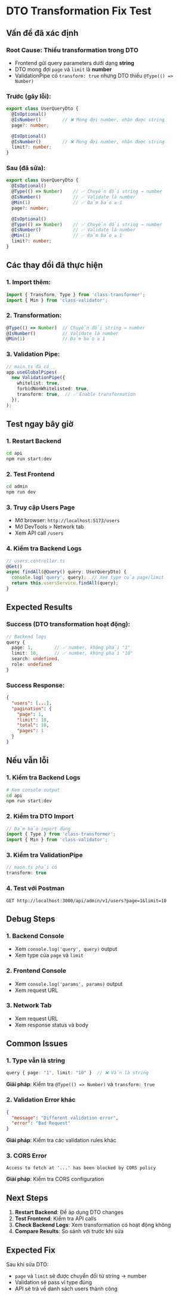 # DTO Transformation Fix Test

## Vấn đề đã xác định

### **Root Cause**: Thiếu transformation trong DTO
- Frontend gửi query parameters dưới dạng **string**
- DTO mong đợi `page` và `limit` là **number**
- ValidationPipe có `transform: true` nhưng DTO thiếu `@Type(() => Number)`

### **Trước (gây lỗi):**
```typescript
export class UserQueryDto {
  @IsOptional()
  @IsNumber()        // ❌ Mong đợi number, nhận được string
  page?: number;

  @IsOptional()
  @IsNumber()        // ❌ Mong đợi number, nhận được string
  limit?: number;
}
```

### **Sau (đã sửa):**
```typescript
export class UserQueryDto {
  @IsOptional()
  @Type(() => Number)    // ✅ Chuyển đổi string → number
  @IsNumber()            // ✅ Validate là number
  @Min(1)                // ✅ Đảm bảo ≥ 1
  page?: number;

  @IsOptional()
  @Type(() => Number)    // ✅ Chuyển đổi string → number
  @IsNumber()            // ✅ Validate là number
  @Min(1)                // ✅ Đảm bảo ≥ 1
  limit?: number;
}
```

## Các thay đổi đã thực hiện

### 1. **Import thêm:**
```typescript
import { Transform, Type } from 'class-transformer';
import { Min } from 'class-validator';
```

### 2. **Transformation:**
```typescript
@Type(() => Number)  // Chuyển đổi string → number
@IsNumber()          // Validate là number
@Min(1)              // Đảm bảo ≥ 1
```

### 3. **Validation Pipe:**
```typescript
// main.ts đã có
app.useGlobalPipes(
  new ValidationPipe({
    whitelist: true,
    forbidNonWhitelisted: true,
    transform: true,  // ✅ Enable transformation
  }),
);
```

## Test ngay bây giờ

### 1. **Restart Backend**
```bash
cd api
npm run start:dev
```

### 2. **Test Frontend**
```bash
cd admin
npm run dev
```

### 3. **Truy cập Users Page**
- Mở browser: `http://localhost:5173/users`
- Mở DevTools > Network tab
- Xem API call `/users`

### 4. **Kiểm tra Backend Logs**
```typescript
// users.controller.ts
@Get()
async findAll(@Query() query: UserQueryDto) {
  console.log('query', query);  // Xem type của page/limit
  return this.usersService.findAll(query);
}
```

## Expected Results

### Success (DTO transformation hoạt động):
```typescript
// Backend logs
query {
  page: 1,        // ✅ number, không phải "1"
  limit: 10,      // ✅ number, không phải "10"
  search: undefined,
  role: undefined
}
```

### Success Response:
```json
{
  "users": [...],
  "pagination": {
    "page": 1,
    "limit": 10,
    "total": 10,
    "pages": 1
  }
}
```

## Nếu vẫn lỗi

### 1. **Kiểm tra Backend Logs**
```bash
# Xem console output
cd api
npm run start:dev
```

### 2. **Kiểm tra DTO Import**
```typescript
// Đảm bảo import đúng
import { Type } from 'class-transformer';
import { Min } from 'class-validator';
```

### 3. **Kiểm tra ValidationPipe**
```typescript
// main.ts phải có
transform: true
```

### 4. **Test với Postman**
```
GET http://localhost:3000/api/admin/v1/users?page=1&limit=10
```

## Debug Steps

### 1. **Backend Console**
- Xem `console.log('query', query)` output
- Xem type của `page` và `limit`

### 2. **Frontend Console**
- Xem `console.log('params', params)` output
- Xem request URL

### 3. **Network Tab**
- Xem request URL
- Xem response status và body

## Common Issues

### 1. **Type vẫn là string**
```typescript
query { page: "1", limit: "10" }  // ❌ Vẫn là string
```
**Giải pháp**: Kiểm tra `@Type(() => Number)` và `transform: true`

### 2. **Validation Error khác**
```json
{
  "message": "Different validation error",
  "error": "Bad Request"
}
```
**Giải pháp**: Kiểm tra các validation rules khác

### 3. **CORS Error**
```
Access to fetch at '...' has been blocked by CORS policy
```
**Giải pháp**: Kiểm tra CORS configuration

## Next Steps

1. **Restart Backend**: Để áp dụng DTO changes
2. **Test Frontend**: Kiểm tra API calls
3. **Check Backend Logs**: Xem transformation có hoạt động không
4. **Compare Results**: So sánh với trước khi sửa

## Expected Fix

Sau khi sửa DTO:
- `page` và `limit` sẽ được chuyển đổi từ string → number
- Validation sẽ pass vì type đúng
- API sẽ trả về danh sách users thành công
